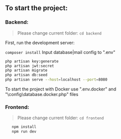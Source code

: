 
## To start the project:

### Backend:

> Please change current folder: `cd backend`

First, run the development server:

`composer install`
Input database|mail config to ".env"

  ```bash
  php artisan key:generate
  php artisan jwt:secret
  php artisan migrate
  php artisan db:seed
  php artisan serve --host=localhost --port=8080
  ```
To start the project with Docker use ".env.docker" and "\config\database.docker.php" files

### Frontend:

> Please change current folder: `cd frontend`

```bash
   npm install
   npm run dev
```

